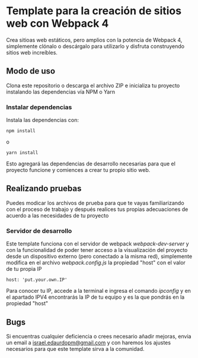 # Template para la creación de sitios web con Webpack 4

Crea sitioas web estáticos, pero amplios con la potencia de Webpack 4, simplemente clónalo o descárgalo para utilizarlo y disfruta construyendo sitios web increíbles.

## Modo de uso

Clona este repositorio o descarga el archivo ZIP e inicializa tu proyecto instalando las dependencias vía NPM o Yarn

### Instalar dependencias

Instala las dependencias con:

```
npm install
```

o

```
yarn install
```

Esto agregará las dependencias de desarrollo necesarias para que el proyecto funcione y comiences a crear tu propio sitio web.

## Realizando pruebas

Puedes modicar los archivos de prueba para que te vayas familiarizando con el proceso de trabajo y después realices tus propias adecuaciones de acuerdo a las necesidades de tu proyecto

### Servidor de desarrollo

Este template funciona con el servidor de webpack *webpack-dev-server* y con la funcionalidad de poder tener acceso a la visualización del proyecto desde un dispositivo externo (pero conectado a la misma red), simplemente modifica en el archivo *webpack.config.js* la propiedad "host" con el valor de tu propia IP

```
host: 'put.your.own.IP'
```
Para conocer tu IP, accede a la terminal e ingresa el comando *ipconfig* y en el apartado IPV4 encontrarás la IP de tu equipo y es la que pondrás en la propiedad "host"

## Bugs

Si encuentras cualquier deficiencia o crees necesario añadir mejoras, envia un email a israel.edaurdopm@gmail.com y con haremos los ajustes necesarios para que este template sirva a la comunidad.
